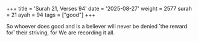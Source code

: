 +++
title = 'Surah 21, Verses 94'
date = '2025-08-27'
weight = 2577
surah = 21
ayah = 94
tags = ["good"]
+++

So whoever does good and is a believer will never be denied ˹the reward for˺ their striving, for We are recording it all.